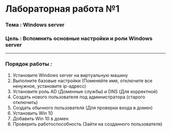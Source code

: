 # Лабораторная работа №1
### Тема : Windows server
### Цель : Вспомнить основные настройки и роли Windows server
---
### Порядок работы :

1. Установите Windows server на виртуальную машину
2. Выполните базовые настройки (Поменяйте имя, отключите все ненужное, установите ip-адресс)
3. Установите роль AD (Доменные службы) и DNS (Для корректной)
4. Создать нового пользователя под администратора (старого отключить)
5. Создать обычного пользователя (Для проверки входа в домен)
6. Установить Win 10
7. Добавить Win 10 в домен
8. Проверить работоспособность (Зайти на созданного пользователя)